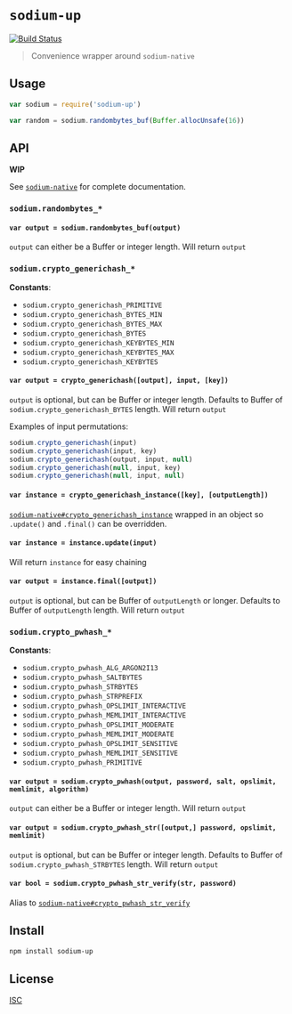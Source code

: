 # `sodium-up`

[![Build Status](https://travis-ci.org/emilbayes/sodium-up.svg?branch=master)](https://travis-ci.org/emilbayes/sodium-up)

> Convenience wrapper around `sodium-native`

## Usage

```js
var sodium = require('sodium-up')

var random = sodium.randombytes_buf(Buffer.allocUnsafe(16))
```

## API

**WIP**

See [`sodium-native`](https://github.com/mafintosh/sodium-native) for complete documentation.

### `sodium.randombytes_*`

#### `var output = sodium.randombytes_buf(output)`
`output` can either be a Buffer or integer length. Will return `output`

### `sodium.crypto_generichash_*`

**Constants**:

- `sodium.crypto_generichash_PRIMITIVE`
- `sodium.crypto_generichash_BYTES_MIN`
- `sodium.crypto_generichash_BYTES_MAX`
- `sodium.crypto_generichash_BYTES`
- `sodium.crypto_generichash_KEYBYTES_MIN`
- `sodium.crypto_generichash_KEYBYTES_MAX`
- `sodium.crypto_generichash_KEYBYTES`

#### `var output = crypto_generichash([output], input, [key])`
`output` is optional, but can be Buffer or integer length. Defaults to Buffer of `sodium.crypto_generichash_BYTES` length. Will return `output`

Examples of input permutations:

```js
sodium.crypto_generichash(input)
sodium.crypto_generichash(input, key)
sodium.crypto_generichash(output, input, null)
sodium.crypto_generichash(null, input, key)
sodium.crypto_generichash(null, input, null)
```

#### `var instance = crypto_generichash_instance([key], [outputLength])`
[`sodium-native#crypto_generichash_instance`](https://github.com/mafintosh/sodium-native#var-instance--crypto_generichash_instancekey-outputlength) wrapped in an object so `.update()` and `.final()` can be overridden.

#### `var instance = instance.update(input)`
Will return `instance` for easy chaining

#### `var output = instance.final([output])`
`output` is optional, but can be Buffer of `outputLength` or longer. Defaults to Buffer of `outputLength` length. Will return `output`

### `sodium.crypto_pwhash_*`

**Constants**:

- `sodium.crypto_pwhash_ALG_ARGON2I13`
- `sodium.crypto_pwhash_SALTBYTES`
- `sodium.crypto_pwhash_STRBYTES`
- `sodium.crypto_pwhash_STRPREFIX`
- `sodium.crypto_pwhash_OPSLIMIT_INTERACTIVE`
- `sodium.crypto_pwhash_MEMLIMIT_INTERACTIVE`
- `sodium.crypto_pwhash_OPSLIMIT_MODERATE`
- `sodium.crypto_pwhash_MEMLIMIT_MODERATE`
- `sodium.crypto_pwhash_OPSLIMIT_SENSITIVE`
- `sodium.crypto_pwhash_MEMLIMIT_SENSITIVE`
- `sodium.crypto_pwhash_PRIMITIVE`


#### `var output = sodium.crypto_pwhash(output, password, salt, opslimit, memlimit, algorithm)`
`output` can either be a Buffer or integer length. Will return `output`

#### `var output = sodium.crypto_pwhash_str([output,] password, opslimit, memlimit)`
`output` is optional, but can be Buffer or integer length. Defaults to Buffer of `sodium.crypto_pwhash_STRBYTES` length. Will return `output`

#### `var bool = sodium.crypto_pwhash_str_verify(str, password)`
Alias to [`sodium-native#crypto_pwhash_str_verify`](https://github.com/mafintosh/sodium-native#var-bool--crypto_pwhash_str_verifystr-password)

## Install

```sh
npm install sodium-up
```

## License

[ISC](LICENSE.md)
